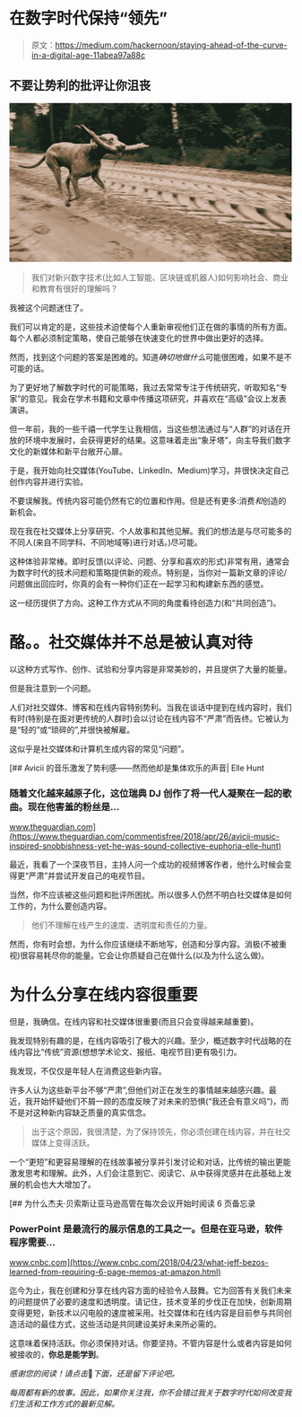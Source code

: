 # 在数字时代保持“领先”

> 原文：<https://medium.com/hackernoon/staying-ahead-of-the-curve-in-a-digital-age-11abea97a88c>

## 不要让势利的批评让你沮丧

![](img/0425aade85785d427a78959592b0f020.png)

> 我们对新兴数字技术(比如人工智能、区块链或机器人)如何影响社会、商业和教育有很好的理解吗？

我被这个问题迷住了。

我们可以肯定的是，这些技术迫使每个人重新审视他们正在做的事情的所有方面。每个人都必须制定策略，使自己能够在快速变化的世界中做出更好的选择。

然而，找到这个问题的答案是困难的。知道*确切地做什么*可能很困难，如果不是不可能的话。

为了更好地了解数字时代的可能策略，我过去常常专注于传统研究，听取知名“专家”的意见。我会在学术书籍和文章中传播这项研究，并喜欢在“高级”会议上发表演讲。

但一年前，我的一些千禧一代学生让我相信，当这些想法通过与“人群”的对话在开放的环境中发展时，会获得更好的结果。这意味着走出“象牙塔”，向主导我们数字文化的新媒体和新平台敞开心扉。

于是，我开始向社交媒体(YouTube、LinkedIn、Medium)学习，并很快决定自己创作内容并进行实验。

不要误解我。传统内容可能仍然有它的位置和作用。但是还有更多:消费*和*创造的新机会。

现在我在社交媒体上分享研究、个人故事和其他见解。我们的想法是与尽可能多的不同人(来自不同学科、不同地域等)进行对话。)尽可能。

这种体验非常棒。即时反馈(以评论、问题、分享和喜欢的形式)非常有用，通常会为数字时代的技术问题和策略提供新的观点。特别是，当你对一篇新文章的评论/问题做出回应时，你真的会有一种你们正在一起学习和构建新东西的感觉。

这一经历提供了方向。这种工作方式从不同的角度看待创造力(和“共同创造”)。

# 酪。。社交媒体并不总是被认真对待

以这种方式写作、创作、试验和分享内容是非常美妙的，并且提供了大量的能量。

但是我注意到一个问题。

人们对社交媒体、博客和在线内容特别势利。当我在谈话中提到在线内容时，我们有时(特别是在面对更传统的人群时)会以讨论在线内容不“严肃”而告终。它被认为是“轻的”或“琐碎的”,并很快被解雇。

这似乎是社交媒体和计算机生成内容的常见“问题”。

[](https://www.theguardian.com/commentisfree/2018/apr/26/avicii-music-inspired-snobbishness-yet-he-was-sound-collective-euphoria-elle-hunt) [## Avicii 的音乐激发了势利感——然而他却是集体欢乐的声音| Elle Hunt

### 随着文化越来越原子化，这位瑞典 DJ 创作了将一代人凝聚在一起的歌曲。现在他害羞的粉丝是…

www.theguardian.com](https://www.theguardian.com/commentisfree/2018/apr/26/avicii-music-inspired-snobbishness-yet-he-was-sound-collective-euphoria-elle-hunt) 

最近，我看了一个深夜节目，主持人问一个成功的视频博客作者，他什么时候会变得更“严肃”并尝试开发自己的电视节目。

当然，你不应该被这些问题和批评所困扰。所以很多人仍然不明白社交媒体是如何工作的，为什么要创造内容。

> 他们不理解在线产生的速度、透明度和责任的力量。

然而，你有时会想，为什么你应该继续不断地写，创造和分享内容。消极(不被重视)很容易耗尽你的能量。它会让你质疑自己在做什么(以及为什么这么做)。

# 为什么分享在线内容很重要

但是，我确信。在线内容和社交媒体很重要(而且只会变得越来越重要)。

我发现特别有趣的是，在线内容吸引了极大的兴趣。至少，概述数字时代战略的在线内容比“传统”资源(想想学术论文、报纸、电视节目)更有吸引力。

我发现，不仅仅是年轻人在消费这些新内容。

许多人认为这些新平台不够“严肃”,但他们对正在发生的事情越来越感兴趣。最近，我开始怀疑他们不屑一顾的态度反映了对未来的恐惧(“我还会有意义吗”)，而不是对这种新内容缺乏质量的真实信念。

> 出于这个原因，我很清楚，为了保持领先，你必须创建在线内容，并在社交媒体上变得活跃。

一个“更短”和更容易理解的在线故事被分享并引发讨论和对话，比传统的输出更能激发思考和理解。此外，人们会注意到它、阅读它、从中获得灵感并在此基础上发展的机会也大大增加了。

[](https://www.cnbc.com/2018/04/23/what-jeff-bezos-learned-from-requiring-6-page-memos-at-amazon.html) [## 为什么杰夫·贝索斯让亚马逊高管在每次会议开始时阅读 6 页备忘录

### PowerPoint 是最流行的展示信息的工具之一。但是在亚马逊，软件程序需要…

www.cnbc.com](https://www.cnbc.com/2018/04/23/what-jeff-bezos-learned-from-requiring-6-page-memos-at-amazon.html) 

迄今为止，我在创建和分享在线内容方面的经验令人鼓舞。它为回答有关我们未来的问题提供了必要的速度和透明度。请记住，技术变革的步伐正在加快，创新周期变得更短，新技术以闪电般的速度被采用。社交媒体和在线内容是目前参与共同创造活动的最佳方式，这些活动是共同建设美好未来所必需的。

这意味着保持活跃。你必须保持对话。你要坚持。不管内容是什么或者内容是如何被接收的，**你总是能学到**。

*感谢您的阅读！请点击*👏*下面，还是留下评论吧。*

*每周都有新的故事。因此，如果你关注我，你不会错过我关于数字时代如何改变我们生活和工作方式的最新见解。*